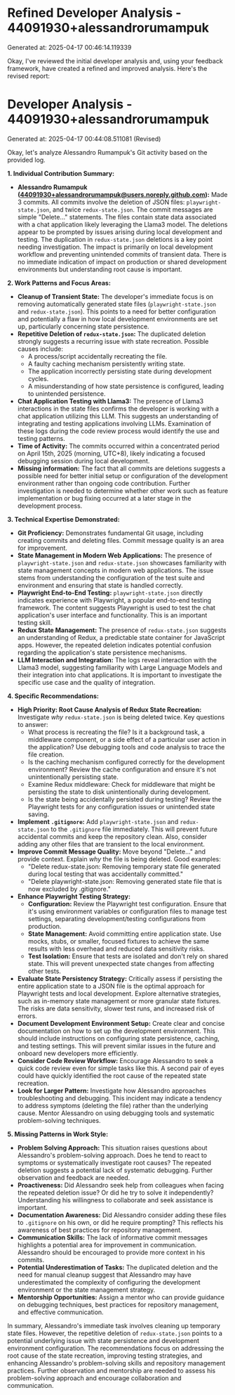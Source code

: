 # Refined Developer Analysis - 44091930+alessandrorumampuk
Generated at: 2025-04-17 00:46:14.119339

Okay, I've reviewed the initial developer analysis and, using your feedback framework, have created a refined and improved analysis. Here's the revised report:

# Developer Analysis - 44091930+alessandrorumampuk
Generated at: 2025-04-17 00:44:08.511081 (Revised)

Okay, let's analyze Alessandro Rumampuk's Git activity based on the provided log.

**1. Individual Contribution Summary:**

*   **Alessandro Rumampuk (44091930+alessandrorumampuk@users.noreply.github.com):** Made 3 commits. All commits involve the deletion of JSON files: `playwright-state.json`, and twice `redux-state.json`.  The commit messages are simple "Delete..." statements. The files contain state data associated with a chat application likely leveraging the Llama3 model. The deletions appear to be prompted by issues arising during local development and testing.  The duplication in `redux-state.json` deletions is a key point needing investigation.  The impact is primarily on local development workflow and preventing unintended commits of transient data.  There is no immediate indication of impact on production or shared development environments but understanding root cause is important.

**2. Work Patterns and Focus Areas:**

*   **Cleanup of Transient State:** The developer's immediate focus is on removing automatically generated state files (`playwright-state.json` and `redux-state.json`). This points to a need for better configuration and potentially a flaw in how local development environments are set up, particularly concerning state persistence.
*   **Repetitive Deletion of `redux-state.json`:** The duplicated deletion strongly suggests a recurring issue with state recreation.  Possible causes include:
    *   A process/script accidentally recreating the file.
    *   A faulty caching mechanism persistently writing state.
    *   The application incorrectly persisting state during development cycles.
    *   A misunderstanding of how state persistence is configured, leading to unintended persistence.
*   **Chat Application Testing with Llama3:** The presence of Llama3 interactions in the state files confirms the developer is working with a chat application utilizing this LLM.  This suggests an understanding of integrating and testing applications involving LLMs. Examination of these logs during the code review process would identify the use and testing patterns.
*   **Time of Activity:** The commits occurred within a concentrated period on April 15th, 2025 (morning, UTC+8), likely indicating a focused debugging session during local development.
*   **Missing information:** The fact that all commits are deletions suggests a possible need for better initial setup or configuration of the development environment rather than ongoing code contribution. Further investigation is needed to determine whether other work such as feature implementation or bug fixing occurred at a later stage in the development process.

**3. Technical Expertise Demonstrated:**

*   **Git Proficiency:** Demonstrates fundamental Git usage, including creating commits and deleting files. Commit message quality is an area for improvement.
*   **State Management in Modern Web Applications:** The presence of `playwright-state.json` and `redux-state.json` showcases familiarity with state management concepts in modern web applications.  The issue stems from understanding the configuration of the test suite and environment and ensuring that state is handled correctly.
*   **Playwright End-to-End Testing:**  `playwright-state.json` directly indicates experience with Playwright, a popular end-to-end testing framework. The content suggests Playwright is used to test the chat application's user interface and functionality. This is an important testing skill.
*   **Redux State Management:** The presence of `redux-state.json` suggests an understanding of Redux, a predictable state container for JavaScript apps. However, the repeated deletion indicates potential confusion regarding the application's state persistence mechanisms.
*   **LLM Interaction and Integration:**  The logs reveal interaction with the Llama3 model, suggesting familiarity with Large Language Models and their integration into chat applications. It is important to investigate the specific use case and the quality of integration.

**4. Specific Recommendations:**

*   **High Priority: Root Cause Analysis of Redux State Recreation:**  Investigate *why* `redux-state.json` is being deleted twice.  Key questions to answer:
    *   What process is recreating the file?  Is it a background task, a middleware component, or a side effect of a particular user action in the application? Use debugging tools and code analysis to trace the file creation.
    *   Is the caching mechanism configured correctly for the development environment?  Review the cache configuration and ensure it's not unintentionally persisting state.
    *   Examine Redux middleware: Check for middleware that might be persisting the state to disk unintentionally during development.
    *   Is the state being accidentally persisted during testing? Review the Playwright tests for any configuration issues or unintended state saving.
*   **Implement `.gitignore`:** Add `playwright-state.json` and `redux-state.json` to the `.gitignore` file immediately. This will prevent future accidental commits and keep the repository clean.  Also, consider adding any other files that are transient to the local environment.
*   **Improve Commit Message Quality:**  Move beyond "Delete..." and provide context.  Explain *why* the file is being deleted.  Good examples:
    *   "Delete redux-state.json: Removing temporary state file generated during local testing that was accidentally committed."
    *   "Delete playwright-state.json: Removing generated state file that is now excluded by .gitignore."
*   **Enhance Playwright Testing Strategy:**
    *   **Configuration:**  Review the Playwright test configuration. Ensure that it's using environment variables or configuration files to manage test settings, separating development/testing configurations from production.
    *   **State Management:** Avoid committing entire application state. Use mocks, stubs, or smaller, focused fixtures to achieve the same results with less overhead and reduced data sensitivity risks.
    *   **Test Isolation:** Ensure that tests are isolated and don't rely on shared state. This will prevent unexpected state changes from affecting other tests.
*   **Evaluate State Persistency Strategy:** Critically assess if persisting the entire application state to a JSON file is the optimal approach for Playwright tests and local development.  Explore alternative strategies, such as in-memory state management or more granular state fixtures. The risks are data sensitivity, slower test runs, and increased risk of errors.
*   **Document Development Environment Setup:** Create clear and concise documentation on how to set up the development environment. This should include instructions on configuring state persistence, caching, and testing settings. This will prevent similar issues in the future and onboard new developers more efficiently.
*   **Consider Code Review Workflow:** Encourage Alessandro to seek a quick code review even for simple tasks like this. A second pair of eyes could have quickly identified the root cause of the repeated state recreation.
*   **Look for Larger Pattern:** Investigate how Alessandro approaches troubleshooting and debugging. This incident may indicate a tendency to address symptoms (deleting the file) rather than the underlying cause. Mentor Alessandro on using debugging tools and systematic problem-solving techniques.

**5. Missing Patterns in Work Style:**

*   **Problem Solving Approach:** This situation raises questions about Alessandro's problem-solving approach. Does he tend to react to symptoms or systematically investigate root causes? The repeated deletion suggests a potential lack of systematic debugging. Further observation and feedback are needed.
*   **Proactiveness:** Did Alessandro seek help from colleagues when facing the repeated deletion issue? Or did he try to solve it independently? Understanding his willingness to collaborate and seek assistance is important.
*   **Documentation Awareness:** Did Alessandro consider adding these files to `.gitignore` on his own, or did he require prompting? This reflects his awareness of best practices for repository management.
*   **Communication Skills:** The lack of informative commit messages highlights a potential area for improvement in communication. Alessandro should be encouraged to provide more context in his commits.
*   **Potential Underestimation of Tasks:** The duplicated deletion and the need for manual cleanup suggest that Alessandro may have underestimated the complexity of configuring the development environment or the state management strategy.
*   **Mentorship Opportunities:** Assign a mentor who can provide guidance on debugging techniques, best practices for repository management, and effective communication.

In summary, Alessandro's immediate task involves cleaning up temporary state files. However, the repetitive deletion of `redux-state.json` points to a potential underlying issue with state persistence and development environment configuration. The recommendations focus on addressing the root cause of the state recreation, improving testing strategies, and enhancing Alessandro's problem-solving skills and repository management practices. Further observation and mentorship are needed to assess his problem-solving approach and encourage collaboration and communication.
